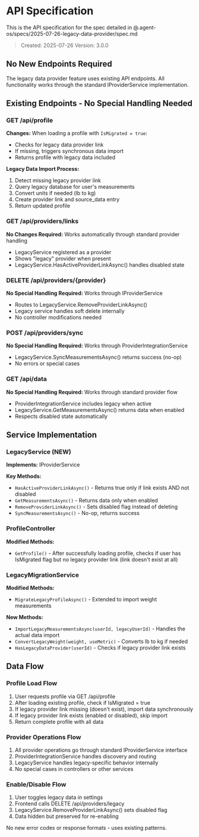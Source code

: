# API Specification

This is the API specification for the spec detailed in @.agent-os/specs/2025-07-26-legacy-data-provider/spec.md

> Created: 2025-07-26
> Version: 3.0.0

## No New Endpoints Required

The legacy data provider feature uses existing API endpoints. All functionality works through the standard IProviderService implementation.

## Existing Endpoints - No Special Handling Needed

### GET /api/profile

**Changes:** When loading a profile with `IsMigrated = true`:
- Checks for legacy data provider link
- If missing, triggers synchronous data import
- Returns profile with legacy data included

**Legacy Data Import Process:**
1. Detect missing legacy provider link
2. Query legacy database for user's measurements
3. Convert units if needed (lb to kg)
4. Create provider link and source_data entry
5. Return updated profile

### GET /api/providers/links

**No Changes Required:** Works automatically through standard provider handling
- LegacyService registered as a provider
- Shows "legacy" provider when present
- LegacyService.HasActiveProviderLinkAsync() handles disabled state

### DELETE /api/providers/{provider}

**No Special Handling Required:** Works through IProviderService
- Routes to LegacyService.RemoveProviderLinkAsync()
- Legacy service handles soft delete internally
- No controller modifications needed

### POST /api/providers/sync

**No Special Handling Required:** Works through ProviderIntegrationService
- LegacyService.SyncMeasurementsAsync() returns success (no-op)
- No errors or special cases

### GET /api/data

**No Special Handling Required:** Works through standard provider flow
- ProviderIntegrationService includes legacy when active
- LegacyService.GetMeasurementsAsync() returns data when enabled
- Respects disabled state automatically

## Service Implementation

### LegacyService (NEW)

**Implements:** IProviderService

**Key Methods:**
- `HasActiveProviderLinkAsync()` - Returns true only if link exists AND not disabled
- `GetMeasurementsAsync()` - Returns data only when enabled
- `RemoveProviderLinkAsync()` - Sets disabled flag instead of deleting
- `SyncMeasurementsAsync()` - No-op, returns success

### ProfileController

**Modified Methods:**
- `GetProfile()` - After successfully loading profile, checks if user has IsMigrated flag but no legacy provider link (link doesn't exist at all)

### LegacyMigrationService

**Modified Methods:**
- `MigrateLegacyProfileAsync()` - Extended to import weight measurements

**New Methods:**
- `ImportLegacyMeasurementsAsync(userId, legacyUserId)` - Handles the actual data import
- `ConvertLegacyWeight(weight, useMetric)` - Converts lb to kg if needed
- `HasLegacyDataProvider(userId)` - Checks if legacy provider link exists

## Data Flow

### Profile Load Flow
1. User requests profile via GET /api/profile
2. After loading existing profile, check if IsMigrated = true
3. If legacy provider link missing (doesn't exist), import data synchronously
4. If legacy provider link exists (enabled or disabled), skip import
5. Return complete profile with all data

### Provider Operations Flow
1. All provider operations go through standard IProviderService interface
2. ProviderIntegrationService handles discovery and routing
3. LegacyService handles legacy-specific behavior internally
4. No special cases in controllers or other services

### Enable/Disable Flow
1. User toggles legacy data in settings
2. Frontend calls DELETE /api/providers/legacy
3. LegacyService.RemoveProviderLinkAsync() sets disabled flag
4. Data hidden but preserved for re-enabling

No new error codes or response formats - uses existing patterns.
